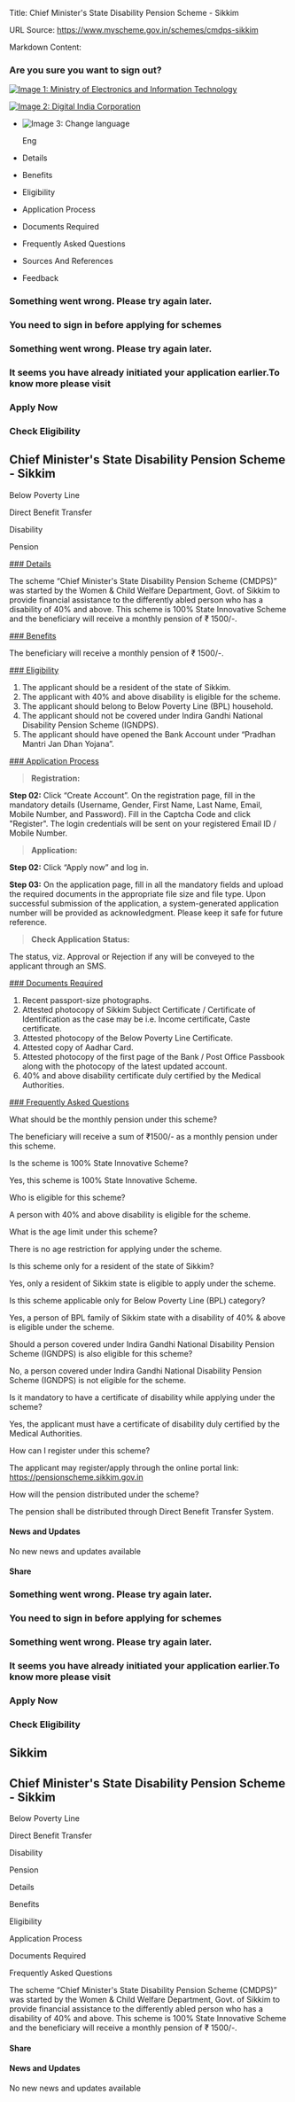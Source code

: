 Title: Chief Minister's State Disability Pension Scheme - Sikkim

URL Source: https://www.myscheme.gov.in/schemes/cmdps-sikkim

Markdown Content:
### Are you sure you want to sign out?

[![Image 1: Ministry of Electronics and Information Technology](https://cdn.myscheme.in/images/logos/emblem-black.svg)](https://www.myscheme.gov.in/)

[![Image 2: Digital India Corporation](https://cdn.myscheme.in/images/logos/digital-india-black.svg)](https://www.digitalindia.gov.in/)

*   ![Image 3: Change language](blob:https://www.myscheme.gov.in/b9a31d3949b1882a09ed2f8508d538f3)
    
    Eng
    

*   Details
*   Benefits
*   Eligibility
*   Application Process
*   Documents Required
*   Frequently Asked Questions
*   Sources And References
*   Feedback

### Something went wrong. Please try again later.

### 

### You need to sign in before applying for schemes

### Something went wrong. Please try again later.

### It seems you have already initiated your application earlier.To know more please visit

### Apply Now

### Check Eligibility

Chief Minister's State Disability Pension Scheme - Sikkim
---------------------------------------------------------

Below Poverty Line

Direct Benefit Transfer

Disability

Pension

[### Details](https://www.myscheme.gov.in/schemes/cmdps-sikkim#details)

The scheme “Chief Minister's State Disability Pension Scheme (CMDPS)” was started by the Women & Child Welfare Department, Govt. of Sikkim to provide financial assistance to the differently abled person who has a disability of 40% and above. This scheme is 100% State Innovative Scheme and the beneficiary will receive a monthly pension of ₹ 1500/-.

[### Benefits](https://www.myscheme.gov.in/schemes/cmdps-sikkim#benefits)

The beneficiary will receive a monthly pension of ₹ 1500/-.

[### Eligibility](https://www.myscheme.gov.in/schemes/cmdps-sikkim#eligibility)

1.  The applicant should be a resident of the state of Sikkim.
2.  The applicant with 40% and above disability is eligible for the scheme.
3.  The applicant should belong to Below Poverty Line (BPL) household.
4.  The applicant should not be covered under Indira Gandhi National Disability Pension Scheme (IGNDPS).
5.  The applicant should have opened the Bank Account under “Pradhan Mantri Jan Dhan Yojana”.

[### Application Process](https://www.myscheme.gov.in/schemes/cmdps-sikkim#application-process)

> **Registration:**

**Step 02:** Click “Create Account”. On the registration page, fill in the mandatory details (Username, Gender, First Name, Last Name, Email, Mobile Number, and Password). Fill in the Captcha Code and click "Register". The login credentials will be sent on your registered Email ID / Mobile Number.

> **Application:**

**Step 02:** Click “Apply now” and log in.

**Step 03:** On the application page, fill in all the mandatory fields and upload the required documents in the appropriate file size and file type. Upon successful submission of the application, a system-generated application number will be provided as acknowledgment. Please keep it safe for future reference.

> **Check Application Status:**

The status, viz. Approval or Rejection if any will be conveyed to the applicant through an SMS.

[### Documents Required](https://www.myscheme.gov.in/schemes/cmdps-sikkim#documents-required)

1.  Recent passport-size photographs.
2.  Attested photocopy of Sikkim Subject Certificate / Certificate of Identification as the case may be i.e. Income certificate, Caste certificate.
3.  Attested photocopy of the Below Poverty Line Certificate.
4.  Attested copy of Aadhar Card.
5.  Attested photocopy of the first page of the Bank / Post Office Passbook along with the photocopy of the latest updated account.
6.  40% and above disability certificate duly certified by the Medical Authorities.

[### Frequently Asked Questions](https://www.myscheme.gov.in/schemes/cmdps-sikkim#faqs)

What should be the monthly pension under this scheme?

The beneficiary will receive a sum of ₹1500/- as a monthly pension under this scheme.

Is the scheme is 100% State Innovative Scheme?

Yes, this scheme is 100% State Innovative Scheme.

Who is eligible for this scheme?

A person with 40% and above disability is eligible for the scheme.

What is the age limit under this scheme?

There is no age restriction for applying under the scheme.

Is this scheme only for a resident of the state of Sikkim?

Yes, only a resident of Sikkim state is eligible to apply under the scheme.

Is this scheme applicable only for Below Poverty Line (BPL) category?

Yes, a person of BPL family of Sikkim state with a disability of 40% & above is eligible under the scheme.

Should a person covered under Indira Gandhi National Disability Pension Scheme (IGNDPS) is also eligible for this scheme?

No, a person covered under Indira Gandhi National Disability Pension Scheme (IGNDPS) is not eligible for the scheme.

Is it mandatory to have a certificate of disability while applying under the scheme?

Yes, the applicant must have a certificate of disability duly certified by the Medical Authorities.

How can I register under this scheme?

The applicant may register/apply through the online portal link: https://pensionscheme.sikkim.gov.in

How will the pension distributed under the scheme?

The pension shall be distributed through Direct Benefit Transfer System.

#### News and Updates

No new news and updates available

#### Share

### Something went wrong. Please try again later.

### 

### You need to sign in before applying for schemes

### Something went wrong. Please try again later.

### It seems you have already initiated your application earlier.To know more please visit

### Apply Now

### Check Eligibility

Sikkim
------

Chief Minister's State Disability Pension Scheme - Sikkim
---------------------------------------------------------

Below Poverty Line

Direct Benefit Transfer

Disability

Pension

Details

Benefits

Eligibility

Application Process

Documents Required

Frequently Asked Questions

The scheme “Chief Minister's State Disability Pension Scheme (CMDPS)” was started by the Women & Child Welfare Department, Govt. of Sikkim to provide financial assistance to the differently abled person who has a disability of 40% and above. This scheme is 100% State Innovative Scheme and the beneficiary will receive a monthly pension of ₹ 1500/-.

#### Share

#### News and Updates

No new news and updates available
